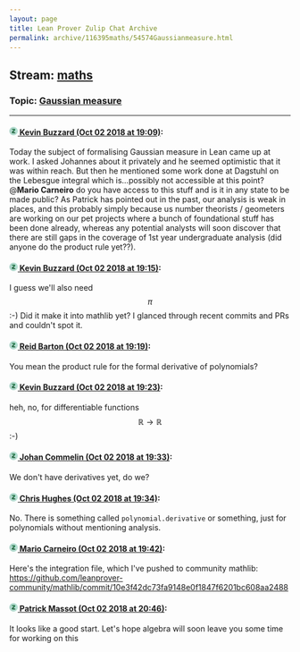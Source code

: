 ```yaml
---
layout: page
title: Lean Prover Zulip Chat Archive 
permalink: archive/116395maths/54574Gaussianmeasure.html
---
```


## Stream: [maths](index.html)
### Topic: [Gaussian measure](54574Gaussianmeasure.html)

---

#### [![Click to go to Zulip](../../assets/img/zulip2.png) Kevin Buzzard (Oct 02 2018 at 19:09)](https://leanprover.zulipchat.com/#narrow/stream/116395-maths/topic/Gaussian%20measure/near/135049503):
Today the subject of formalising Gaussian measure in Lean came up at work. I asked Johannes about it privately and he seemed optimistic that it was within reach. But then he mentioned some work done at Dagstuhl on the Lebesgue integral which is...possibly not accessible at this point? @**Mario Carneiro** do you have access to this stuff and is it in any state to be made public? As Patrick has pointed out in the past, our analysis is weak in places, and this probably simply because us number theorists / geometers are working on our pet projects where a bunch of foundational stuff has been done already, whereas any potential analysts will soon discover that there are still gaps in the coverage of 1st year undergraduate analysis (did anyone do the product rule yet??).

#### [![Click to go to Zulip](../../assets/img/zulip2.png) Kevin Buzzard (Oct 02 2018 at 19:15)](https://leanprover.zulipchat.com/#narrow/stream/116395-maths/topic/Gaussian%20measure/near/135049832):
I guess we'll also need $$\pi$$ :-) Did it make it into mathlib yet? I glanced through recent commits and PRs and couldn't spot it.

#### [![Click to go to Zulip](../../assets/img/zulip2.png) Reid Barton (Oct 02 2018 at 19:19)](https://leanprover.zulipchat.com/#narrow/stream/116395-maths/topic/Gaussian%20measure/near/135050032):
You mean the product rule for the formal derivative of polynomials?

#### [![Click to go to Zulip](../../assets/img/zulip2.png) Kevin Buzzard (Oct 02 2018 at 19:23)](https://leanprover.zulipchat.com/#narrow/stream/116395-maths/topic/Gaussian%20measure/near/135050222):
heh, no, for differentiable functions $$\mathbb{R}\to\mathbb{R}$$ :-)

#### [![Click to go to Zulip](../../assets/img/zulip2.png) Johan Commelin (Oct 02 2018 at 19:33)](https://leanprover.zulipchat.com/#narrow/stream/116395-maths/topic/Gaussian%20measure/near/135050692):
We don't have derivatives yet, do we?

#### [![Click to go to Zulip](../../assets/img/zulip2.png) Chris Hughes (Oct 02 2018 at 19:34)](https://leanprover.zulipchat.com/#narrow/stream/116395-maths/topic/Gaussian%20measure/near/135050771):
No. There is something called `polynomial.derivative` or something, just for polynomials without mentioning analysis.

#### [![Click to go to Zulip](../../assets/img/zulip2.png) Mario Carneiro (Oct 02 2018 at 19:42)](https://leanprover.zulipchat.com/#narrow/stream/116395-maths/topic/Gaussian%20measure/near/135051272):
Here's the integration file, which I've pushed to community mathlib: https://github.com/leanprover-community/mathlib/commit/10e3f42dc73fa9148e0f1847f6201bc608aa2488

#### [![Click to go to Zulip](../../assets/img/zulip2.png) Patrick Massot (Oct 02 2018 at 20:46)](https://leanprover.zulipchat.com/#narrow/stream/116395-maths/topic/Gaussian%20measure/near/135055356):
It looks like a good start. Let's hope algebra will soon leave you some time for working on this

